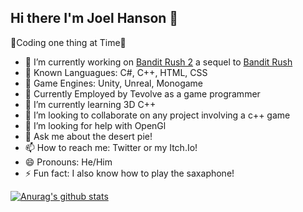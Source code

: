 ## Hi there I'm Joel Hanson 👋

🐲Coding one thing at Time🦄

- 🔭 I’m currently working on [Bandit Rush 2](https://github.com/Squizyton/Bandit-Rush-2) a sequel to [Bandit Rush](https://squizy.itch.io/bandit-rush)
- 🐼 Known Languagues: C#, C++, HTML, CSS
- 🍂 Game Engines: Unity, Unreal, Monogame
- 🍎 Currently Employed by Tevolve as a game programmer
- 🌱 I’m currently learning 3D C++
- 👯 I’m looking to collaborate on any project involving a c++ game
- 🤔 I’m looking for help with OpenGl
- 💬 Ask me about the desert pie!
- 📫 How to reach me: Twitter or my Itch.Io!
- 😄 Pronouns: He/Him
- ⚡ Fun fact: I also know how to play the saxaphone!







[![Anurag's github stats](https://github-readme-stats.vercel.app/api?username=squizyton)](https://github.com/anuraghazra/github-readme-stats)

